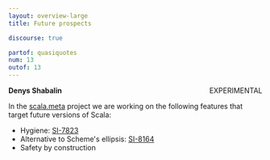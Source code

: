 ```yaml
---
layout: overview-large
title: Future prospects

discourse: true

partof: quasiquotes
num: 13
outof: 13
---
```

**Denys Shabalin** <span class="label warning" style="float: right;">EXPERIMENTAL</span>

In the [scala.meta](http://scalameta.org) project we are working on the following features that target future versions of Scala:

* Hygiene: [SI-7823](https://issues.scala-lang.org/browse/SI-7823)
* Alternative to Scheme's ellipsis: [SI-8164](https://issues.scala-lang.org/browse/SI-8164)
* Safety by construction
